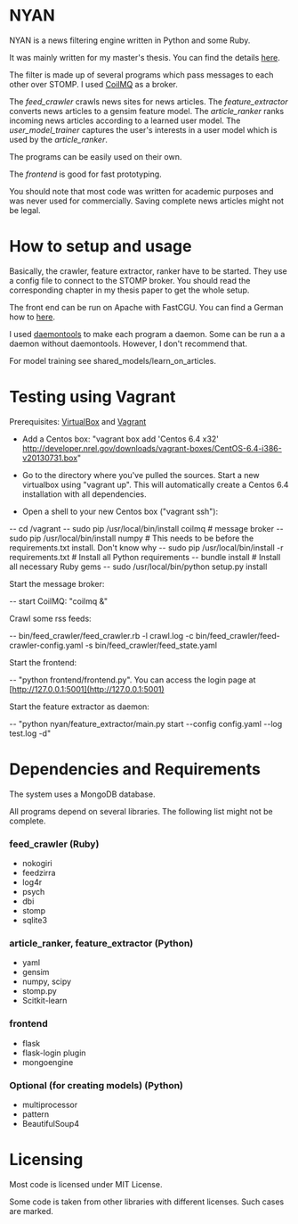 NYAN
====

NYAN is a news filtering engine written in Python and some Ruby.

It was mainly written for my master's thesis. You can find the details 
[here](http://www.blackmagiclabs.com/portfolio/work/master-thesis.html).

The filter is made up of several programs which pass messages to each other over 
STOMP. I used [CoilMQ](https://github.com/hozn/coilmq/) as a broker.

The *feed_crawler* crawls news sites for news articles.
The *feature_extractor* converts news articles to a gensim feature model.
The *article_ranker* ranks incoming news articles according to a learned user model.
The *user_model_trainer* captures the user's interests in a user model which is 
used by the *article_ranker*.

The programs can be easily used on their own.

The *frontend* is good for fast prototyping.

You should note that most code was written for academic purposes and was never 
used for commercially. Saving complete news articles might not be legal.


How to setup and usage
======================

Basically, the crawler, feature extractor, ranker have to be started. They use a 
config file to connect to the STOMP broker. You should read the corresponding chapter 
in my thesis paper to get the whole setup. 

The front end can be run on Apache with FastCGU. You can find a German how to 
[here](http://uberspace.de/dokuwiki/cool:flask#deployment_mit_fastcgi).

I used [daemontools](http://cr.yp.to/daemontools.html) to make each program a daemon. 
Some can be run a a daemon without daemontools. However, I don't recommend that.

For model training see shared_models/learn_on_articles.

Testing using Vagrant
=====================

Prerequisites: [VirtualBox](http://www.virtualbox.org) and [Vagrant](www.vagrantup.com)

- Add a Centos box: "vagrant box add 'Centos 6.4 x32' http://developer.nrel.gov/downloads/vagrant-boxes/CentOS-6.4-i386-v20130731.box"

- Go to the directory where you've pulled the sources. Start a new virtualbox using "vagrant up". This will automatically create a Centos 6.4 installation with all dependencies.

- Open a shell to your new Centos box ("vagrant ssh"):

-- cd /vagrant
-- sudo pip /usr/local/bin/install coilmq  # message broker
-- sudo pip /usr/local/bin/install numpy  # This needs to be before the requirements.txt install. Don't know why
-- sudo pip /usr/local/bin/install -r requirements.txt  # Install all Python requirements
-- bundle install  # Install all necessary Ruby gems
-- sudo /usr/local/bin/python setup.py install

Start the message broker:

-- start CoilMQ: "coilmq &"

Crawl some rss feeds:

-- bin/feed_crawler/feed_crawler.rb -l crawl.log -c bin/feed_crawler/feed-crawler-config.yaml -s bin/feed_crawler/feed_state.yaml

Start the frontend:

-- "python frontend/frontend.py". You can access the login page at [http://127.0.0.1:5001](http://127.0.0.1:5001)

Start the feature extractor as daemon:

-- "python nyan/feature_extractor/main.py start --config config.yaml --log test.log -d"



Dependencies and Requirements
=============================

The system uses a MongoDB database.

All programs depend on several libraries. The following list might not be complete.

### feed_crawler (Ruby)
- nokogiri
- feedzirra
- log4r
- psych
- dbi
- stomp
- sqlite3

### article_ranker, feature_extractor (Python)
- yaml
- gensim
- numpy, scipy
- stomp.py
- Scitkit-learn

### frontend
- flask
- flask-login plugin
- mongoengine

### Optional (for creating models) (Python)
- multiprocessor
- pattern
- BeautifulSoup4



Licensing
=========
Most code is licensed under MIT License. 

Some code is taken from other libraries with different licenses. Such cases are marked.
